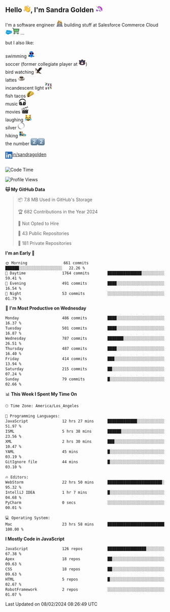 ## Hello <img src="./static/emoji/wave.png" width="22" />, I'm Sandra Golden <img src="./static/emoji/unicorn-face.png" width="22" />

I'm a software engineer <img src="./static/emoji/female-technologist.png" width="22" /> building stuff at Salesforce Commerce Cloud <img src="./static/emoji/salesforce.png" width="22" /><img src="./static/emoji/commerce-cloud.png" width="22" />&nbsp;...

but I also like:<br/><br/>
swimming <img alt="swimming" src="./static/emoji/keep-swimming.png" width="22" /><br/>
soccer  (former collegiate player at <img src="./static/emoji/auburn.png" width="22" />)<br/>
bird watching <img src="./static/emoji/eagle.png" width="22" /><br/>
lattes <img src="./static/emoji/coffee.png" width="22" /><br/>
incandescent light <img src="./static/emoji/lights.png" width="22" /><br/>
fish tacos <img src="./static/emoji/taco.png" width="22" /><br/>
music <img src="./static/emoji/headphones.png" width="22" /><br/>
movies <img src="./static/emoji/movie-clapper.png" width="22" /><br/>
laughing <img src="./static/emoji/joy-cat.png" width="22" /><br/>
silver <img src="./static/emoji/silver-hoop.png" width="22" /><br/>
hiking <img src="./static/emoji/hiker.png" width="22" /><br/>
the number <img src="./static/emoji/two.png" width="22" /><img src="./static/emoji/two.png" width="22" />
<br/><br/>
<img align="left" alt="Sandra Golden | LinkedIn" width="22px" src="./static/emoji/linkedin.png" /> <a href="https://www.linkedin.com/in/sandragolden/">in/sandragolden</a>
<br/><br/>
<!--START_SECTION:waka-->
![Code Time](http://img.shields.io/badge/Code%20Time-495%20hrs%2058%20mins-blue)

![Profile Views](http://img.shields.io/badge/Profile%20Views-0-blue)

**🐱 My GitHub Data** 

> 📦 7.8 MB Used in GitHub's Storage 
 > 
> 🏆 682 Contributions in the Year 2024
 > 
> 🚫 Not Opted to Hire
 > 
> 📜 43 Public Repositories 
 > 
> 🔑 181 Private Repositories 
 > 
**I'm an Early 🐤** 

```text
🌞 Morning                661 commits         ██████░░░░░░░░░░░░░░░░░░░   22.26 % 
🌆 Daytime                1764 commits        ███████████████░░░░░░░░░░   59.41 % 
🌃 Evening                491 commits         ████░░░░░░░░░░░░░░░░░░░░░   16.54 % 
🌙 Night                  53 commits          ░░░░░░░░░░░░░░░░░░░░░░░░░   01.79 % 
```
📅 **I'm Most Productive on Wednesday** 

```text
Monday                   486 commits         ████░░░░░░░░░░░░░░░░░░░░░   16.37 % 
Tuesday                  501 commits         ████░░░░░░░░░░░░░░░░░░░░░   16.87 % 
Wednesday                787 commits         ███████░░░░░░░░░░░░░░░░░░   26.51 % 
Thursday                 487 commits         ████░░░░░░░░░░░░░░░░░░░░░   16.40 % 
Friday                   414 commits         ███░░░░░░░░░░░░░░░░░░░░░░   13.94 % 
Saturday                 215 commits         ██░░░░░░░░░░░░░░░░░░░░░░░   07.24 % 
Sunday                   79 commits          █░░░░░░░░░░░░░░░░░░░░░░░░   02.66 % 
```


📊 **This Week I Spent My Time On** 

```text
🕑︎ Time Zone: America/Los_Angeles

💬 Programming Languages: 
JavaScript               12 hrs 27 mins      █████████████░░░░░░░░░░░░   51.97 % 
ISML                     5 hrs 38 mins       ██████░░░░░░░░░░░░░░░░░░░   23.56 % 
XML                      2 hrs 30 mins       ███░░░░░░░░░░░░░░░░░░░░░░   10.47 % 
YAML                     45 mins             █░░░░░░░░░░░░░░░░░░░░░░░░   03.19 % 
GitIgnore file           44 mins             █░░░░░░░░░░░░░░░░░░░░░░░░   03.10 % 

🔥 Editors: 
WebStorm                 22 hrs 50 mins      ████████████████████████░   95.32 % 
IntelliJ IDEA            1 hr 7 mins         █░░░░░░░░░░░░░░░░░░░░░░░░   04.68 % 
PyCharm                  0 secs              ░░░░░░░░░░░░░░░░░░░░░░░░░   00.01 % 

💻 Operating System: 
Mac                      23 hrs 58 mins      █████████████████████████   100.00 % 
```

**I Mostly Code in JavaScript** 

```text
JavaScript               126 repos           █████████████████░░░░░░░░   67.38 % 
Apex                     18 repos            ██░░░░░░░░░░░░░░░░░░░░░░░   09.63 % 
CSS                      18 repos            ██░░░░░░░░░░░░░░░░░░░░░░░   09.63 % 
HTML                     5 repos             █░░░░░░░░░░░░░░░░░░░░░░░░   02.67 % 
RobotFramework           2 repos             ░░░░░░░░░░░░░░░░░░░░░░░░░   01.07 % 
```




 Last Updated on 08/02/2024 08:26:49 UTC
<!--END_SECTION:waka-->
